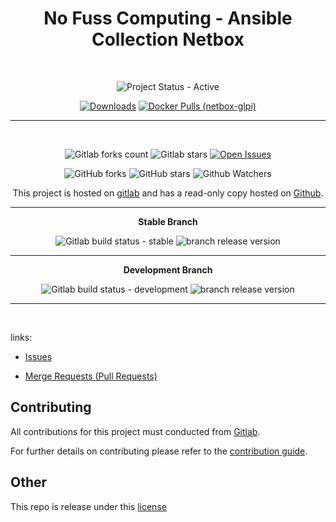 <span style="text-align: center;">

# No Fuss Computing - Ansible Collection Netbox

<br>

![Project Status - Active](https://img.shields.io/badge/Project%20Status-Active-green?logo=gitlab&style=plastic) 


[![Downloads](https://img.shields.io/badge/dynamic/json?url=https%3A%2F%2Fgalaxy.ansible.com%2Fapi%2Fv3%2Fplugin%2Fansible%2Fcontent%2Fpublished%2Fcollections%2Findex%2Fnofusscomputing%2Fnetbox%2F&query=%24.download_count&style=plastic&logo=ansible&logoColor=white&label=Galaxy%20Downloads&labelColor=black&color=cyan)](https://galaxy.ansible.com/ui/repo/published/nofusscomputing/netbox/)
[![Docker Pulls (netbox-glpi)](https://img.shields.io/docker/pulls/nofusscomputing/netbox-glpi?style=plastic&logo=docker&logoColor=0db7ed&color=0db7ed&label=Docker%20Pulls%20(netbox-glpi))](https://hub.docker.com/r/nofusscomputing/netbox-glpi)




---

<br>

![Gitlab forks count](https://img.shields.io/badge/dynamic/json?label=Forks&query=%24.forks_count&url=https%3A%2F%2Fgitlab.com%2Fapi%2Fv4%2Fprojects%2F56568566%2F&color=ff782e&logo=gitlab&style=plastic) ![Gitlab stars](https://img.shields.io/badge/dynamic/json?label=Stars&query=%24.star_count&url=https%3A%2F%2Fgitlab.com%2Fapi%2Fv4%2Fprojects%2F56568566%2F&color=ff782e&logo=gitlab&style=plastic) [![Open Issues](https://img.shields.io/badge/dynamic/json?color=ff782e&logo=gitlab&style=plastic&label=Open%20Issues&query=%24.statistics.counts.opened&url=https%3A%2F%2Fgitlab.com%2Fapi%2Fv4%2Fprojects%2F56568566%2Fissues_statistics)](https://gitlab.com/nofusscomputing/projects/ansible/collections/netbox/-/issues)



![GitHub forks](https://img.shields.io/github/forks/NofussComputing/ansible_collection_netbox?logo=github&style=plastic&color=000000&labell=Forks) ![GitHub stars](https://img.shields.io/github/stars/NofussComputing/ansible_collection_netbox?color=000000&logo=github&style=plastic) ![Github Watchers](https://img.shields.io/github/watchers/NofussComputing/ansible_collection_netbox?color=000000&label=Watchers&logo=github&style=plastic)
<br>

This project is hosted on [gitlab](https://gitlab.com/nofusscomputing/projects/ansible/collections/netbox) and has a read-only copy hosted on [Github](https://github.com/NofussComputing/netbox).

----

**Stable Branch**

![Gitlab build status - stable](https://img.shields.io/badge/dynamic/json?color=ff782e&label=Build&query=0.status&url=https%3A%2F%2Fgitlab.com%2Fapi%2Fv4%2Fprojects%2F56568566%2Fpipelines%3Fref%3Dmaster&logo=gitlab&style=plastic) ![branch release version](https://img.shields.io/badge/dynamic/yaml?color=ff782e&logo=gitlab&style=plastic&label=Release&query=%24.commitizen.version&url=https%3A//gitlab.com/nofusscomputing/projects/ansible/collections/netbox%2F-%2Fraw%2Fmaster%2F.cz.yaml) 

----

**Development Branch** 

![Gitlab build status - development](https://img.shields.io/badge/dynamic/json?color=ff782e&label=Build&query=0.status&url=https%3A%2F%2Fgitlab.com%2Fapi%2Fv4%2Fprojects%2F56568566%2Fpipelines%3Fref%3Ddevelopment&logo=gitlab&style=plastic) ![branch release version](https://img.shields.io/badge/dynamic/yaml?color=ff782e&logo=gitlab&style=plastic&label=Release&query=%24.commitizen.version&url=https%3A//gitlab.com/nofusscomputing/projects/ansible/collections/netbox%2F-%2Fraw%2Fdevelopment%2F.cz.yaml)

----

<br>

</span>

links:

- [Issues](https://gitlab.com/nofusscomputing/projects/ansible/collections/netbox/-/issues)

- [Merge Requests (Pull Requests)](https://gitlab.com/nofusscomputing/projects/ansible/collections/netbox/-/merge_requests)



## Contributing
All contributions for this project must conducted from [Gitlab](https://gitlab.com/nofusscomputing/projects/ansible/collections/netbox).

For further details on contributing please refer to the [contribution guide](CONTRIBUTING.md).


## Other

This repo is release under this [license](LICENSE)

